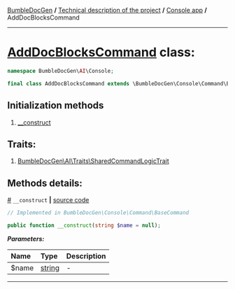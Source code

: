 [BumbleDocGen](../../README.md) **/**
[Technical description of the project](../readme.md) **/**
[Console app](../05_console.md) **/**
AddDocBlocksCommand

---


# [AddDocBlocksCommand](https://github.com/bumble-tech/bumble-doc-gen/blob/master/src/AI/Console/AddDocBlocksCommand.php#L17) class:

```php
namespace BumbleDocGen\AI\Console;

final class AddDocBlocksCommand extends \BumbleDocGen\Console\Command\BaseCommand
```

## Initialization methods

1. [__construct](#m-construct) 
## Traits:

1. [BumbleDocGen\AI\Traits\SharedCommandLogicTrait](https://github.com/bumble-tech/bumble-doc-gen/blob/master/src/AI/Traits/SharedCommandLogicTrait.php)


## Methods details:

<a name="m-construct" href="#m-construct">#</a> `__construct`  **|** [source code](https://github.com/bumble-tech/bumble-doc-gen/blob/master/src/Console/Command/BaseCommand.php#L21)
```php
// Implemented in BumbleDocGen\Console\Command\BaseCommand

public function __construct(string $name = null);
```

***Parameters:***

| Name | Type | Description |
|:-|:-|:-|
$name | [string](https://www.php.net/manual/en/language.types.string.php) | - |

---
